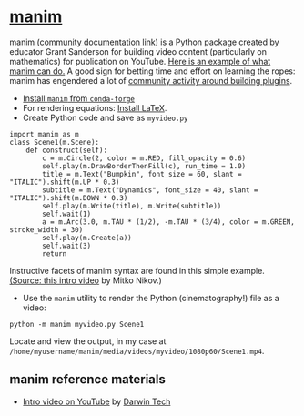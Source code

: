 # [manim](https://github.com/3b1b/manim)


manim [(community documentation link)](https://docs.manim.community) is a Python package created by educator 
Grant Sanderson for building video content (particularly on mathematics) for publication on YouTube. 
[Here is an example of what manim can do.](https://youtu.be/r6sGWTCMz2k?si=cyfvVbgycUttutCd)
A good sign for betting time and effort on learning the ropes: 
manim has engendered a lot of [community activity around building plugins](https://plugins.manim.community/).


- [Install `manim` from `conda-forge`](https://docs.manim.community/en/stable/installation.html)
- For rendering equations: [Install LaTeX](). 
- Create Python code and save as `myvideo.py`


```
import manim as m
class Scene1(m.Scene):
    def construct(self):
        c = m.Circle(2, color = m.RED, fill_opacity = 0.6)
        self.play(m.DrawBorderThenFill(c), run_time = 1.0)
        title = m.Text("Bumpkin", font_size = 60, slant = "ITALIC").shift(m.UP * 0.3)
        subtitle = m.Text("Dynamics", font_size = 40, slant = "ITALIC").shift(m.DOWN * 0.3)
        self.play(m.Write(title), m.Write(subtitle))
        self.wait(1)
        a = m.Arc(3.0, m.TAU * (1/2), -m.TAU * (3/4), color = m.GREEN, stroke_width = 30)
        self.play(m.Create(a))
        self.wait(3)
        return
```


Instructive facets of manim syntax are found in this simple example.
[(Source: this intro video](https://youtu.be/rIgOfmcd1iA?si=t8BqPVyawcqyPXg2)
by Mitko Nikov.) 


- Use the `manim` utility to render the Python (cinematography!) file as a video:


```
python -m manim myvideo.py Scene1
```


Locate and view the output, in my case at `/home/myusername/manim/media/videos/myvideo/1080p60/Scene1.mp4`.


## manim reference materials

- [Intro video on YouTube](https://youtu.be/d9nbtyO2YcU?si=alZ0EBIkqTwpP3E_) by [Darwin Tech](https://www.youtube.com/@DarwinTutorials)
